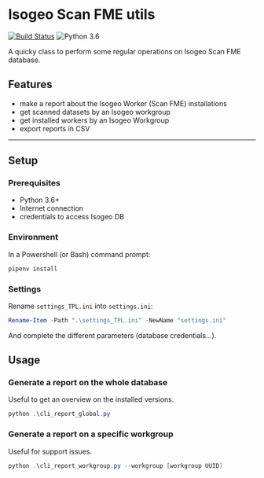 # Isogeo Scan FME utils

[![Build Status](https://travis-ci.org/isogeo/isogeo-scanfme-utils.svg?branch=master)](https://travis-ci.org/isogeo/isogeo-scanfme-utils) ![Python 3.6](https://img.shields.io/badge/python-3.6-blue.svg)

A quicky class to perform some regular operations on Isogeo Scan FME database.

## Features

* make a report about the Isogeo Worker (Scan FME) installations
* get scanned datasets by an Isogeo workgroup
* get installed workers by an Isogeo Workgroup
* export reports in CSV

---

## Setup

### Prerequisites

* Python 3.6+
* Internet connection
* credentials to access Isogeo DB

### Environment

In a Powershell (or Bash) command prompt:

```powershell
pipenv install
```

### Settings

Rename `settings_TPL.ini` into `settings.ini`:

```powershell
Rename-Item -Path ".\settings_TPL.ini" -NewName "settings.ini"
```

And complete the different parameters (database credentials...).

## Usage

### Generate a report on the whole database

Useful to get an overview on the installed versions.

```powershell
python .\cli_report_global.py
```

### Generate a report on a specific workgroup

Useful for support issues.

```powershell
python .\cli_report_workgroup.py --workgroup [workgroup UUID]
```
